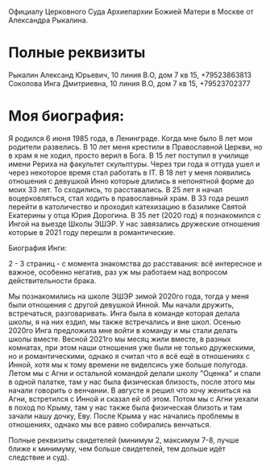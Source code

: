Официалу Церковного Суда Архиепархии Божией Матери в
Москве от Александра Рыкалина.

# Полные реквизиты
Рыкалин Александ Юрьевич, 10 линия В.О, дом 7 кв 15, +79523863813
Соколова Инга Дмитриевна, 10 линия В.О, дом 7 кв 15, +79523702377

# Моя биография:
Я родился 6 июня 1985 года, в Ленинграде. Когда мне было 8 лет мои родители развелись. В 10 лет меня крестили в Православной Церкви, но в храм я не ходил, просто верил в Бога. В 15 лет поступил в училище имени Рериха на факультет скульптуры. Через три года я оттуда ушел и через некоторое время стал работать в IT. В 18 лет у меня появились отношения с девушкой Инно которые длились в непонятной форме до моих 33 лет. То сходились, то расставались. В 25 лет я начал воцерковляться, стал ходить в православный храм. В 33 года решил перейти в католичество и проходил катехизацию в базилике Святой Екатерины у отца Юрия Дорогина. В 35 лет (2020 год) я познакомился с Ингой на выезде Школы ЭШЭР. У нас завязались дружеские отношения которые в 2021 году перешли в романтические.

Биография Инги:

2 - 3 страниц - с момента знакомства до расставания: всё интересное и важное, особенно негатив, раз уж мы работаем над
вопросом действительности брака. 

Мы познакомились на школе ЭШЭР зимой 2020го года, тогда у меня были отношения с другой девушкой Инной. Мы начали дружить, встречаться, разговаривать. Инга была в команде которая делала школы, я на них ездил, мы также встречались и вне школ. Осенью 2020го Инга предложила мне войти в команду и мы стали делать школы вместе. Весной 2021го мы месяц жили вместе, в разных комнатах, при этом наши отношения уже были не только дружескими, но и романтическими, однако я считал что я всё ещё в отношениях с Инной, хотя мы к тому времени не виделсись уже больше полугода. Летом мы с Агни и остальной командой делали школу "Оценка" и спали в одной палатке, там у нас была физическая близость, после этого мы начали говорить о венчании. В августе я решил что хочу жениться на Агни, встретился с Инной и сказал ей об этом. Потом мы с Агни уехали в поход по Крыму, там у нас также была физическая близоть и там зачали нашу дочку, Еву. После Крыма у нас начались проблемы в отношениях, однако мы все равно собирались венчаться.

Полные реквизиты свидетелей (минимум 2, максимум 7-8,
лучше ближе к минимуму, чем больше свидетелей, тем дольше идёт следствие и суд).